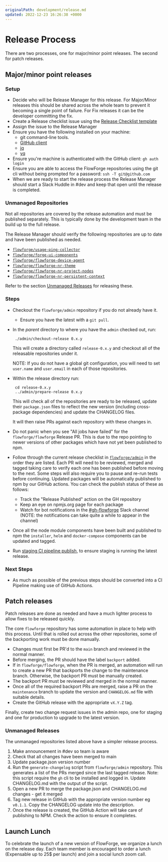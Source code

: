 ```yaml
---
originalPath: development/release.md
updated: 2022-12-23 16:26:38 +0000
---
```

# Release Process

There are two processes, one for major/minor point releases. The second for patch
releases.

## Major/minor point releases

### Setup

 - Decide who will be Release Manager for this release. For Major/Minor releases this should be shared across the whole team to prevent it becoming a single point of failure. For Fix releases it can be the developer committing the fix.
 - Create a Release checklist issue using the [Release Checklist template](https://github.com/flowforge/admin/issues/new?assignees=&labels=&template=release.md&title=Release%3A)
 - Assign the issue to the Release Manager
 - Ensure you have the following installed on your machine:
    - git command-line tools.
    - [GitHub client](https://github.com/cli/cli)
    - [jq](https://stedolan.github.io/jq/download/)
    - [yq](https://mikefarah.gitbook.io/yq/#install)
 - Ensure you're machine is authenticated with the GitHub client: `gh auth login`
 - Ensure you are able to access the FlowForge repositories using the git cli without being prompted for a password: `ssh -T git@github.com`
 - When we are ready to start the release process the Release Manager should start a Slack Huddle in #dev and keep that open until the release is completed.

### Unmanaged Repositories

Not all repositories are covered by the release automation and must be published
separately. This is typically done by the development team in the build up to the
full release.

The Release Manager should verify the following repositories are up to date and
have been published as needed.

 - [`flowforge/usage-ping-collector`](https://github.com/flowforge/usage-ping-collector)
 - [`flowforge/forge-ui-components`](https://github.com/flowforge/forge-ui-components)
 - [`flowforge/flowforge-device-agent`](https://github.com/flowforge/flowforge-device-agent)
 - [`flowforge/flowforge-nr-theme`](https://github.com/flowforge/flowforge-nr-theme)
 - [`flowforge/flowforge-nr-project-nodes`](https://github.com/flowforge/flowforge-nr-project-nodes)
 - [`flowforge/flowforge-nr-persistent-context`](https://github.com/flowforge/flowforge-nr-persistent-context)

Refer to the section [Unmanaged Releases](#unmanaged-releases) for releasing these.

### Steps

 - Checkout the `flowforge/admin` repository if you do not already have it.
    - Ensure you have the latest with a `git pull`.
 - In the *parent* directory to where you have the `admin` checked out, run:
   
        ./admin/checkout-release 0.x.y
   
   This will create a directory called `release-0.x.y` and checkout all of the releasable
   repositories under it.

   NOTE: If you do not have a global git configuration, you will need to set `user.name` and `user.email`
   in each of those repositories.

 - Within the release directory run:
   
        cd release-0.x.y
        ../admin/prepare-release 0.x.y
   
   This will check all of the repositories are ready to be released, update
   their `package.json` files to reflect the new version (including cross-package
   dependencies) and update the CHANGELOG files.

   It will then raise PRs against each repository with these changes in.
- Do not panic when you see "All jobs have failed" for the `flowforge/flowforge` Release PR. 
      This is due to the repo pointing to newer versions of other packages which have not yet been published to npm.

 - Follow through the current release checklist in [`flowforge/admin`](https://github.com/flowforge/admin/issues) in the order they are listed.
   Each PR will need to be reviewed, merged and tagged taking care to verify each one has been published before moving to the next.
   Some steps will also require you to pause and re-run tests before continuing.
   Updated packages will be automatically published to npm by our GitHub actions.  You can check the publish status of these as follows:
    - Track the "Release Published" action on the GH repository
    - Keep an eye on npmjs.org page for each package
    - Watch for bot notifications in the [#gh-flowforge](https://flowforgeworkspace.slack.com/archives/C02UR3MBA1J) Slack channel (NOTE: the notifications can take quite a while to appear in the channel)
 - Once all the node module components have been built and published to npm the `installer`, `helm` and `docker-compose` components can be updated and tagged.
 - Run [staging CI pipeline publish](https://github.com/flowforge/CloudProject/actions/workflows/build-kube.yml), to ensure staging is running the latest release.

### Next Steps

 - As much as possible of the previous steps should be converted into a CI Pipeline making use of GitHub Actions.

## Patch releases

Patch releases are done as needed and have a much lighter process to allow
fixes to be released quickly.

The core `flowforge` repository has some automation in place to help with this process.
Until that is rolled out across the other repositories, some of the backporting work
must be done manually.

 - Changes must first be PR'd to the `main` branch and reviewed in the normal manner.
 - Before merging, the PR should have the label `backport` added.
 - If in `flowforge/flowforge`, when the PR is merged, an automation will run to create a new PR that backports
   the change to the maintenance branch. Otherwise, the backport PR must be manually created.
 - The backport PR must be reviewed and merged in the normal manner.
 - Once all of the required backport PRs are merged, raise a PR on the `maintenance` branch
   to update the version and `CHANGELOG.md` file with suitable details.
 - Create the GitHub release with the appropriate `vX.Y.Z` tag.

Finally, create two change request issues in the admin repo, one for staging and
one for production to upgrade to the latest version.

### Unmanaged Releases

The unmanaged repositories listed above have a simpler release process.

1. Make announcement in #dev so team is aware
1. Check that all changes have been merged to main
1. Update package.json version number
1. Run the `generate-changelog` script from `flowforge/admin` repository. This
   generates a list of the PRs merged since the last tagged release. Note: this
   script require the `gh` cli to be installed and logged in.
   Update CHANGELOG.md with the output of the script.
1. Open a new PR to merge the package.json and CHANGELOG.md changes - get it merged
1. Tag new release in GitHub with the appropriate version number eg `v0.1.1`. Copy the CHANGELOG update into the description.
1. Once the release is created, the GitHub Action will take care of publishing to NPM. Check the action to ensure it completes.

## Launch Lunch

To celebrate the launch of a new version of FlowForge, we organize a lunch on
the release day. Each team member is encouraged to order a lunch (Expensable up
to 25$ per launch) and join a social lunch zoom call.
